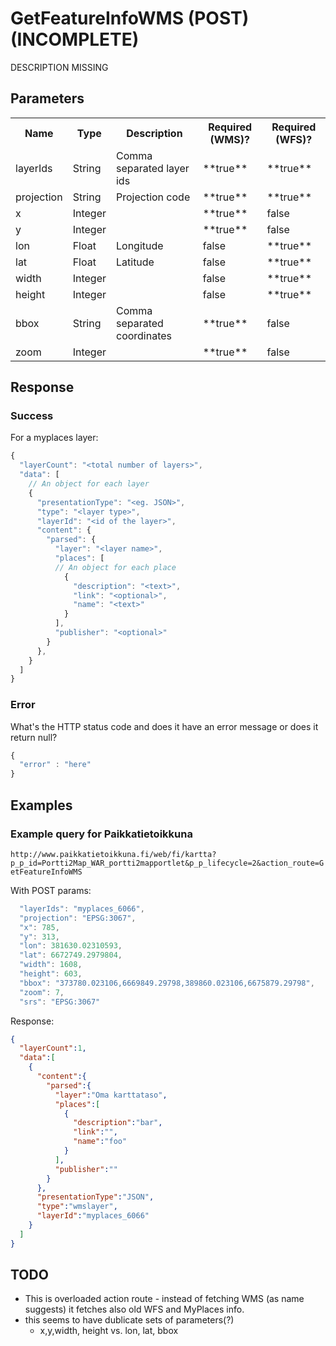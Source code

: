 # GetFeatureInfoWMS (POST) (INCOMPLETE)
DESCRIPTION MISSING

## Parameters
<table>
  <tr>
    <th>Name</th>
    <th>Type</th>
    <th>Description</th>
    <th>Required (WMS)?</th>
    <th>Required (WFS)?</th>
  </tr>
  <tr>
    <td>layerIds</td>
    <td>String</td>
    <td>Comma separated layer ids</td>
    <td>**true**</td>
    <td>**true**</td>
  </tr>
  <tr>
    <td>projection</td>
    <td>String</td>
    <td>Projection code</td>
    <td>**true**</td>
    <td>**true**</td>
  </tr>
  <tr>
    <td>x</td>
    <td>Integer</td>
    <td></td>
    <td>**true**</td>
    <td>false</td>
  </tr>
  <tr>
    <td>y</td>
    <td>Integer</td>
    <td></td>
    <td>**true**</td>
    <td>false</td>
  </tr>
  <tr>
    <td>lon</td>
    <td>Float</td>
    <td>Longitude</td>
    <td>false</td>
    <td>**true**</td>
  </tr>
  <tr>
    <td>lat</td>
    <td>Float</td>
    <td>Latitude</td>
    <td>false</td>
    <td>**true**</td>
  </tr>
  <tr>
    <td>width</td>
    <td>Integer</td>
    <td></td>
    <td>false</td>
    <td>**true**</td>
  </tr>
  <tr>
    <td>height</td>
    <td>Integer</td>
    <td></td>
    <td>false</td>
    <td>**true**</td>
  </tr>
  <tr>
    <td>bbox</td>
    <td>String</td>
    <td>Comma separated coordinates</td>
    <td>**true**</td>
    <td>false</td>
  </tr>
  <tr>
    <td>zoom</td>
    <td>Integer</td>
    <td></td>
    <td>**true**</td>
    <td>false</td>
  </tr>
</table>

## Response

### Success
For a myplaces layer:
```javascript
{
  "layerCount": "<total number of layers>",
  "data": [
    // An object for each layer
    {
      "presentationType": "<eg. JSON>",
      "type": "<layer type>",
      "layerId": "<id of the layer>",
      "content": {
        "parsed": {
          "layer": "<layer name>",
          "places": [
          // An object for each place
            {
              "description": "<text>",
              "link": "<optional>",
              "name": "<text>"
            }
          ],
          "publisher": "<optional>"
        }
      },
    }
  ]
}
```

### Error
What's the HTTP status code and does it have an error message or does it return null?

```javascript
{
  "error" : "here"
}
```

## Examples

### Example query for Paikkatietoikkuna
`http://www.paikkatietoikkuna.fi/web/fi/kartta?p_p_id=Portti2Map_WAR_portti2mapportlet&p_p_lifecycle=2&action_route=GetFeatureInfoWMS`

With POST params:
```javascript
  "layerIds": "myplaces_6066",
  "projection": "EPSG:3067",
  "x": 785,
  "y": 313,
  "lon": 381630.02310593,
  "lat": 6672749.2979804,
  "width": 1608,
  "height": 603,
  "bbox": "373780.023106,6669849.29798,389860.023106,6675879.29798",
  "zoom": 7,
  "srs": "EPSG:3067"
```

Response:
```json
{
  "layerCount":1,
  "data":[
    {
      "content":{
        "parsed":{
          "layer":"Oma karttataso",
          "places":[
            {
              "description":"bar",
              "link":"",
              "name":"foo"
            }
          ],
          "publisher":""
        }
      },
      "presentationType":"JSON",
      "type":"wmslayer",
      "layerId":"myplaces_6066"
    }
  ]
}
```
## TODO
* This is overloaded action route - instead of fetching WMS (as name suggests) it fetches also old WFS and MyPlaces info.
* this seems to have dublicate sets of parameters(?)
  - x,y,width, height vs. lon, lat, bbox
